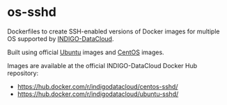# os-sshd
Dockerfiles to create SSH-enabled versions of Docker images for multiple OS
supported by [INDIGO-DataCloud](http://www.indigo-datacloud.eu).

Built using official [Ubuntu](https://registry.hub.docker.com/_/ubuntu/) images
and [CentOS](https://registry.hub.docker.com/_/centos/) images.

Images are available at the official INDIGO-DataCloud Docker Hub repository:
* https://hub.docker.com/r/indigodatacloud/centos-sshd/
* https://hub.docker.com/r/indigodatacloud/ubuntu-sshd/
